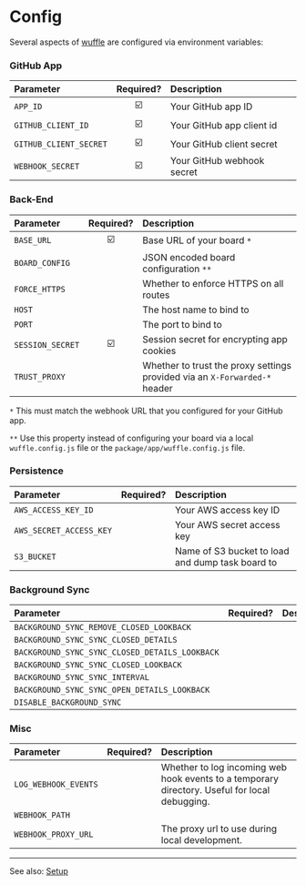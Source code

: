 # Config

Several aspects of [wuffle](https://wuffle.dev) are configured via environment variables:

### GitHub App

| Parameter | Required? | Description |
| :--- | :---: |:--- |
| `APP_ID` | :ballot_box_with_check: | Your GitHub app ID |
| `GITHUB_CLIENT_ID` | :ballot_box_with_check: | Your GitHub app client id |
| `GITHUB_CLIENT_SECRET` | :ballot_box_with_check: | Your GitHub client secret |
| `WEBHOOK_SECRET` | :ballot_box_with_check: | Your GitHub webhook secret |


### Back-End

| Parameter | Required? | Description |
| :--- | :---: |:--- |
| `BASE_URL` | :ballot_box_with_check: | Base URL of your board `*` |
| `BOARD_CONFIG` | | JSON encoded board configuration `**` |
| `FORCE_HTTPS` | | Whether to enforce HTTPS on all routes |
| `HOST` | | The host name to bind to |
| `PORT` | | The port to bind to |
| `SESSION_SECRET` | :ballot_box_with_check: | Session secret for encrypting app cookies |
| `TRUST_PROXY` | | Whether to trust the proxy settings provided via an `X-Forwarded-*` header |

`*` This must match the webhook URL that you configured for your GitHub app.

`**` Use this property instead of configuring your board via a local `wuffle.config.js` file or the `package/app/wuffle.config.js` file.


### Persistence

| Parameter | Required? | Description |
| :--- | :---: |:--- |
| `AWS_ACCESS_KEY_ID` |  | Your AWS access key ID |
| `AWS_SECRET_ACCESS_KEY` |  | Your AWS secret access key |
| `S3_BUCKET` |  | Name of S3 bucket to load and dump task board to |


### Background Sync

| Parameter | Required? | Description |
| :--- | :---: | :--- |
| `BACKGROUND_SYNC_REMOVE_CLOSED_LOOKBACK` | | |
| `BACKGROUND_SYNC_SYNC_CLOSED_DETAILS` | | |
| `BACKGROUND_SYNC_SYNC_CLOSED_DETAILS_LOOKBACK` | | |
| `BACKGROUND_SYNC_SYNC_CLOSED_LOOKBACK` | | |
| `BACKGROUND_SYNC_SYNC_INTERVAL` | | |
| `BACKGROUND_SYNC_SYNC_OPEN_DETAILS_LOOKBACK` | | |
| `DISABLE_BACKGROUND_SYNC` | | |


### Misc

| Parameter | Required? | Description |
| :--- | :---: | :--- |
| `LOG_WEBHOOK_EVENTS` | | Whether to log incoming web hook events to a temporary directory. Useful for local debugging. |
| `WEBHOOK_PATH` | | |
| `WEBHOOK_PROXY_URL` | | The proxy url to use during local development. |


---

See also: [Setup](./SETUP.md)
